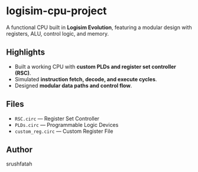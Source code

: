 # logisim-cpu-project

A functional CPU built in **Logisim Evolution**, featuring a modular design with registers, ALU, control logic, and memory.

## Highlights
- Built a working CPU with **custom PLDs and register set controller (RSC)**.  
- Simulated **instruction fetch, decode, and execute cycles**.  
- Designed **modular data paths and control flow**.

## Files
- `RSC.circ` — Register Set Controller  
- `PLDs.circ` — Programmable Logic Devices  
- `custom_reg.circ` — Custom Register File

## Author
srushfatah
